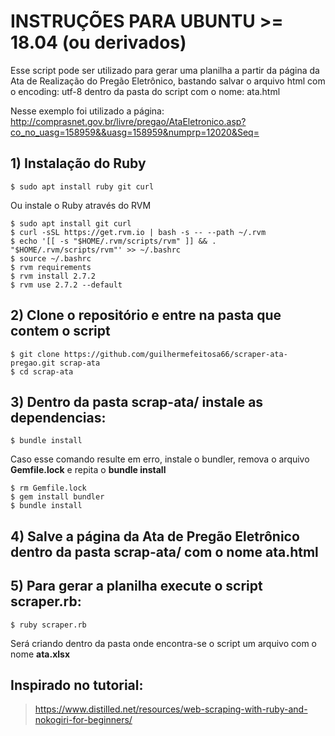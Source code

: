 # INSTRUÇÕES PARA UBUNTU >= 18.04 (ou derivados)

Esse script pode ser utilizado para gerar uma planilha a partir da página
da Ata de Realização do Pregão Eletrônico, bastando salvar o arquivo html
com o encoding: utf-8 dentro da pasta do script com o nome:  ata.html

Nesse exemplo foi utilizado a página: 
http://comprasnet.gov.br/livre/pregao/AtaEletronico.asp?co_no_uasg=158959&&uasg=158959&numprp=12020&Seq=

## 1) Instalação do Ruby
```
$ sudo apt install ruby git curl
```

Ou instale o Ruby através do RVM

```
$ sudo apt install git curl
$ curl -sSL https://get.rvm.io | bash -s -- --path ~/.rvm
$ echo '[[ -s "$HOME/.rvm/scripts/rvm" ]] && . "$HOME/.rvm/scripts/rvm"' >> ~/.bashrc
$ source ~/.bashrc
$ rvm requirements
$ rvm install 2.7.2
$ rvm use 2.7.2 --default
```

## 2) Clone o repositório e entre na pasta que contem o script
```
$ git clone https://github.com/guilhermefeitosa66/scraper-ata-pregao.git scrap-ata
$ cd scrap-ata
```

## 3) Dentro da pasta **scrap-ata/** instale as dependencias:
```
$ bundle install
```

Caso esse comando resulte em erro, instale o bundler, remova o arquivo **Gemfile.lock** e repita o **bundle install**

```
$ rm Gemfile.lock 
$ gem install bundler
$ bundle install
```

## 4) Salve a página da Ata de Pregão Eletrônico dentro da pasta **scrap-ata/** com o nome **ata.html**

## 5) Para gerar a planilha execute o script **scraper.rb**:
```
$ ruby scraper.rb
```

Será criando dentro da pasta onde encontra-se o script um arquivo com o nome **ata.xlsx**

## Inspirado no tutorial:

> https://www.distilled.net/resources/web-scraping-with-ruby-and-nokogiri-for-beginners/